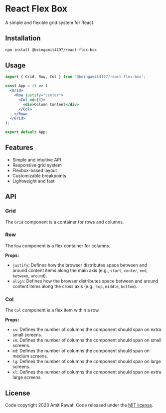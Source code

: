 # React Flex Box

A simple and flexible grid system for React.

## Installation

```sh
npm install @beingamit4197/react-flex-box

```

## Usage

```jsx
import { Grid, Row, Col } from "@beingamit4197/react-flex-box";

const App = () => (
  <Grid>
    <Row justify="center">
      <Col md={6}>
        <div>Column Content</div>
      </Col>
    </Row>
  </Grid>
);

export default App;
```

## Features

- Simple and intuitive API
- Responsive grid system
- Flexbox-based layout
- Customizable breakpoints
- Lightweight and fast

## API

### Grid

The `Grid` component is a container for rows and columns.

### Row

The `Row` component is a flex container for columns.

**Props:**

- `justify`: Defines how the browser distributes space between and around content items along the main axis (e.g., `start`, `center`, `end`, `between`, `around`).
- `align`: Defines how the browser distributes space between and around content items along the cross axis (e.g., `top`, `middle`, `bottom`).

### Col

The `Col` component is a flex item within a row.

**Props:**

- `xs`: Defines the number of columns the component should span on extra small screens.
- `sm`: Defines the number of columns the component should span on small screens.
- `md`: Defines the number of columns the component should span on medium screens.
- `lg`: Defines the number of columns the component should span on large screens.
- `xl`: Defines the number of columns the component should span on extra large screens.

## License

Code copyright 2023 Amit Rawat. Code released under the [MIT license](https://github.com/beingamit4197/react-flex-box/blob/main/LICENSE).
